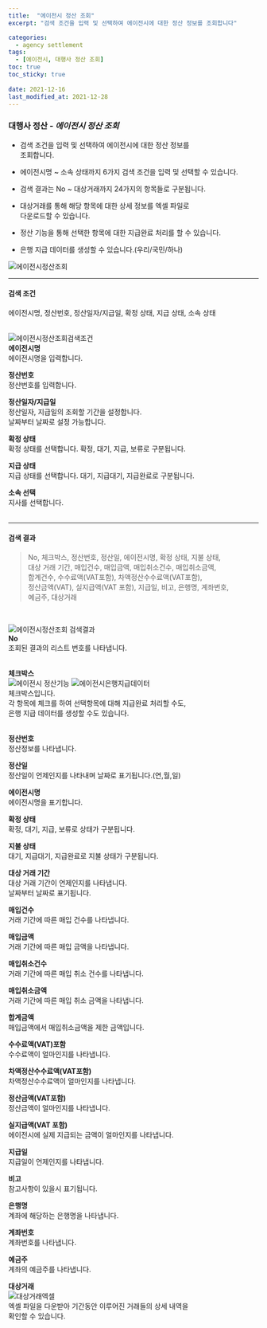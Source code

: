 ```yaml
---
title:  "에이전시 정산 조회"
excerpt: "검색 조건을 입력 및 선택하여 에이전시에 대한 정산 정보를 조회합니다"

categories:
  - agency settlement
tags:
  - [에이전시, 대행사 정산 조회]
toc: true
toc_sticky: true
 
date: 2021-12-16
last_modified_at: 2021-12-28
---
```

### 대행사 정산 - *에이전시 정산 조회*
- 검색 조건을 입력 및 선택하여 에이전시에 대한 정산 정보를<br>조회합니다.

- 에이전시명 ~ 소속 상태까지 6가지 검색 조건을 입력 및 선택할 수 있습니다.

- 검색 결과는 No ~ 대상거래까지 24가지의 항목들로 구분됩니다.

- 대상거래를 통해 해당 항목에 대한 상세 정보를 엑셀 파일로<br>다운로드할 수 있습니다.

- 정산 기능을 통해 선택한 항목에 대한 지급완료 처리를 할 수 있습니다.

- 은행 지급 데이터를 생성할 수 있습니다.(우리/국민/하나)

![에이전시정산조회](https://user-images.githubusercontent.com/95394003/147536704-5840df26-98ce-4d60-9919-855427bccf11.jpeg)

---

#### 검색 조건
에이전시명, 정산번호, 정산일자/지급일, 확정 상태, 지급 상태, 소속 상태<br>
<br>

![에이전시정산조회검색조건](https://user-images.githubusercontent.com/95394003/147536912-9b369a8f-0907-40a3-ab00-9c516103893f.jpeg)<br>
**에이전시명**<br>
에이전시명을 입력합니다.

**정산번호**<br>
정산번호를 입력합니다.

**정산일자/지급일**<br>
정산일자, 지급일의 조회할 기간을 설정합니다.<br>날짜부터 날짜로 설정 가능합니다.

**확정 상태**<br>
확정 상태를 선택합니다. 확정, 대기, 지급, 보류로 구분됩니다.

**지급 상태**<br>
지급 상태를 선택합니다. 대기, 지급대기, 지급완료로 구분됩니다.

**소속 선택**<br>
지사를 선택합니다.
<br>
<br>

---

#### 검색 결과
>No, 체크박스, 정산번호, 정산일, 에이전시명, 확정 상태, 지불 상태,<br> 대상 거래 기간, 매입건수, 매입금액, 매입취소건수, 매입취소금액,<br>합계건수, 수수료액(VAT포함), 차액정산수수료액(VAT포함),<br>정산금액(VAT), 실지급액(VAT 포함), 지급일, 비고, 은행명, 계좌번호,<br>예금주, 대상거래<br>
<br>

![에이전시정산조회 검색결과](https://user-images.githubusercontent.com/95394003/147536959-9cef2c3d-633a-4293-9fb5-d8f362d593e9.jpeg)<br>
**No**<br>
조회된 결과의 리스트 번호를 나타냅니다.
<br>
<br>

**체크박스**<br>
![에이전시 정산기능](https://user-images.githubusercontent.com/95394003/147537101-d1a7d088-6545-40aa-a1f2-b974fafad316.jpeg)
![에이전시은행지급데이터](https://user-images.githubusercontent.com/95394003/147537163-8eaa73e9-e0b2-47d5-be5a-6de7e791f9a2.jpeg)<br>
체크박스입니다.<br>각 항목에 체크를 하여 선택항목에 대해 지급완료 처리할 수도,<br>은행 지급 데이터를 생성할 수도 있습니다.<br>
<br>

**정산번호**<br>
정산정보를 나타냅니다.

**정산일**<br>
정산일이 언제인지를 나타내며 날짜로 표기됩니다.(연,월,일)

**에이전시명**<br>
에이전시명을 표기합니다.

**확정 상태**<br>
확정, 대기, 지급, 보류로 상태가 구분됩니다.

**지불 상태**<br>
대기, 지급대기, 지급완료로 지불 상태가 구분됩니다.

**대상 거래 기간**<br>
대상 거래 기간이 언제인지를 나타냅니다.<br>
날짜부터 날짜로 표기됩니다.

**매입건수**<br>
거래 기간에 따른 매입 건수를 나타냅니다.

**매입금액**<br>
거래 기간에 따른 매입 금액을 나타냅니다.

**매입취소건수**<br>
거래 기간에 따른 매입 취소 건수를 나타냅니다.

**매입취소금액**<br>
거래 기간에 따른 매입 취소 금액을 나타냅니다.

**합계금액**<br>
매입금액에서 매입취소금액을 제한 금액입니다.

**수수료액(VAT)포함**<br>
수수료액이 얼마인지를 나타냅니다.

**차액정산수수료액(VAT포함)**<br>
차액정산수수료액이 얼마인지를 나타냅니다.

**정산금액(VAT포함)**<br>
정산금액이 얼마인지를 나타냅니다.

**실지급액(VAT 포함)**<br>
에이전시에 실제 지급되는 금액이 얼마인지를 나타냅니다.

**지급일**<br>
지급일이 언제인지를 나타냅니다.

**비고**<br>
참고사항이 있을시 표기됩니다.

**은행명**<br>
계좌에 해당하는 은행명을 나타냅니다.

**계좌번호**<br>
계좌번호를 나타냅니다.

**예금주**<br>
계좌의 예금주를 나타냅니다.
<br>

**대상거래**<br>
![대상거래엑셀](https://user-images.githubusercontent.com/95394003/146875647-2377d39f-90b4-4f57-a1c1-6c291f48a83f.jpeg)<br>
엑셀 파일을 다운받아 기간동안 이루어진 거래들의 상세 내역을<br>확인할 수 있습니다.